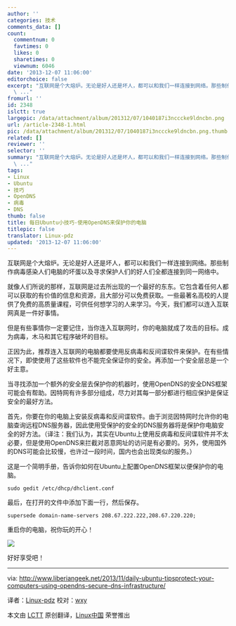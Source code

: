 ```yaml
---
author: ''
categories: 技术
comments_data: []
count:
  commentnum: 0
  favtimes: 0
  likes: 0
  sharetimes: 0
  viewnum: 6046
date: '2013-12-07 11:06:00'
editorchoice: false
excerpt: "互联网是个大熔炉。无论是好人还是坏人，都可以和我们一样连接到网络。那些制作病毒感染人们电脑的坏蛋以及寻求保护人们的好人们全都连接到同一网络中。\r\n就像人们所说的那样，互联网是过去所出现的一个最好的东东。
  \ ..."
fromurl: ''
id: 2348
islctt: true
largepic: /data/attachment/album/201312/07/1040187i3ncccke9ldncbn.png
url: /article-2348-1.html
pic: /data/attachment/album/201312/07/1040187i3ncccke9ldncbn.png.thumb.jpg
related: []
reviewer: ''
selector: ''
summary: "互联网是个大熔炉。无论是好人还是坏人，都可以和我们一样连接到网络。那些制作病毒感染人们电脑的坏蛋以及寻求保护人们的好人们全都连接到同一网络中。\r\n就像人们所说的那样，互联网是过去所出现的一个最好的东东。
  \ ..."
tags:
- Linux
- Ubuntu
- 技巧
- OpenDNS
- 病毒
- DNS
thumb: false
title: 每日Ubuntu小技巧-使用OpenDNS来保护你的电脑
titlepic: false
translator: Linux-pdz
updated: '2013-12-07 11:06:00'
---
```


互联网是个大熔炉。无论是好人还是坏人，都可以和我们一样连接到网络。那些制作病毒感染人们电脑的坏蛋以及寻求保护人们的好人们全都连接到同一网络中。


就像人们所说的那样，互联网是过去所出现的一个最好的东东。它包含着任何人都可以获取的有价值的信息和资源，且大部分可以免费获取。一些最著名高校的人提供了免费的高质量课程，可供任何想学习的人来学习。今天，我们都可以连入互联网真是一件好事情。


但是有些事情你一定要记住，当你连入互联网时，你的电脑就成了攻击的目标。成为病毒，木马和其它程序破坏的目标。


正因为此，推荐连入互联网的电脑都要使用反病毒和反间谍软件来保护。在有些情况下，即使使用了这些软件也不能完全保证你的安全。再添加一个安全层总是一个好主意。


当寻找添加一个额外的安全层去保护你的机器时，使用OpenDNS的安全DNS框架可能会有帮助。因特网有许多部分组成，尽力对其每一部分都进行相应保护是保证安全的最好方法。


首先，你要在你的电脑上安装反病毒和反间谍软件。由于浏览因特网时允许你的电脑查询远程DNS服务器，因此使用受保护的安全的DNS服务器将是保护你电脑安全的好方法。（译注：我们认为，其实在Ubuntu上使用反病毒和反间谍软件并不太必要，但是使用OpenDNS来拦截对恶意网址的访问是有必要的。另外，使用国外的DNS可能会比较慢，也许过一段时间，国内也会出现类似的服务。）


这是一个简明手册，告诉你如何在Ubuntu上配置OpenDNS框架以便保护你的电脑。



```
sudo gedit /etc/dhcp/dhclient.conf

```

最后，在打开的文件中添加下面一行，然后保存。



```
supersede domain-name-servers 208.67.222.222,208.67.220.220;

```

重启你的电脑，祝你玩的开心！


![](/data/attachment/album/201312/07/1040187i3ncccke9ldncbn.png)


好好享受吧！




---


via: <http://www.liberiangeek.net/2013/11/daily-ubuntu-tipsprotect-your-computers-using-opendns-secure-dns-infrastructure/>


译者：[Linux-pdz](https://github.com/Linux-pdz) 校对：[wxy](https://github.com/wxy)


本文由 [LCTT](https://github.com/LCTT/TranslateProject) 原创翻译，[Linux中国](http://linux.cn/) 荣誉推出